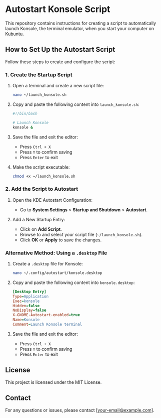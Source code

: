 # Autostart Konsole Script

This repository contains instructions for creating a script to automatically launch Konsole, the terminal emulator, when you start your computer on Kubuntu.

## How to Set Up the Autostart Script

Follow these steps to create and configure the script:

### 1. Create the Startup Script

1. Open a terminal and create a new script file:

	```bash
	nano ~/launch_konsole.sh
	```

2. Copy and paste the following content into `launch_konsole.sh`:

	```bash
	#!/bin/bash

	# Launch Konsole
	konsole &
	```

3. Save the file and exit the editor:
	- Press `Ctrl + X`
	- Press `Y` to confirm saving
	- Press `Enter` to exit

4. Make the script executable:

	```bash
	chmod +x ~/launch_konsole.sh
	```

### 2. Add the Script to Autostart

1. Open the KDE Autostart Configuration:
   - Go to **System Settings** > **Startup and Shutdown** > **Autostart**.

2. Add a New Startup Entry:
   - Click on **Add Script**.
   - Browse to and select your script file (`~/launch_konsole.sh`).
   - Click **OK** or **Apply** to save the changes.

### Alternative Method: Using a `.desktop` File

1. Create a `.desktop` file for Konsole:

	```bash
	nano ~/.config/autostart/konsole.desktop
	```

2. Copy and paste the following content into `konsole.desktop`:

	```ini
	[Desktop Entry]
	Type=Application
	Exec=konsole
	Hidden=false
	NoDisplay=false
	X-GNOME-Autostart-enabled=true
	Name=Konsole
	Comment=Launch Konsole terminal
	```

3. Save the file and exit the editor:
	- Press `Ctrl + X`
	- Press `Y` to confirm saving
	- Press `Enter` to exit

## License

This project is licensed under the MIT License.

## Contact

For any questions or issues, please contact [your-email@example.com].


